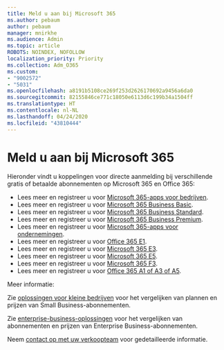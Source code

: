 ```yaml
---
title: Meld u aan bij Microsoft 365
ms.author: pebaum
author: pebaum
manager: mnirkhe
ms.audience: Admin
ms.topic: article
ROBOTS: NOINDEX, NOFOLLOW
localization_priority: Priority
ms.collection: Adm_O365
ms.custom:
- "9002572"
- "5031"
ms.openlocfilehash: a8191b5108ce269f253d2626170692a9456a6da0
ms.sourcegitcommit: 82155846ce771c18050e6113d6c199b34a1504ff
ms.translationtype: HT
ms.contentlocale: nl-NL
ms.lasthandoff: 04/24/2020
ms.locfileid: "43810444"
---
```

# <a name="sign-up-for-microsoft-365"></a>Meld u aan bij Microsoft 365

Hieronder vindt u koppelingen voor directe aanmelding bij verschillende gratis of betaalde abonnementen op Microsoft 365 en Office 365:

- Lees meer en registreer u voor [Microsoft 365-apps voor bedrijven](https://products.office.com/business/office-365-business?activetab=pivot%3aoverviewtab).
- Lees meer en registreer u voor [Microsoft 365 Business Basic](https://products.office.com/business/office-365-business-essentials?activetab=pivot%3aoverviewtab).
- Lees meer en registreer u voor [Microsoft 365 Business Standard](https://products.office.com/business/office-365-business-premium?activetab=pivot%3aoverviewtab).
- Lees meer en registreer u voor [Microsoft 365 Business Premium](https://www.microsoft.com/microsoft-365/business/microsoft-365-business?activetab=pivot%3aoverviewtab).
- Lees meer en registreer u voor [Microsoft 365-apps voor ondernemingen](https://products.office.com/business/office-365-proplus-product?activetab=pivot%3aoverviewtab).
- Lees meer en registreer u voor [Office 365 E1](https://www.microsoft.com/microsoft-365/business/office-365-enterprise-e1-business-software?activetab=pivot:overviewtab).
- Lees meer en registreer u voor [Microsoft 365 E3](https://www.microsoft.com/microsoft-365/enterprise-e3-business-software).
- Lees meer en registreer u voor [Microsoft 365 E5](https://www.microsoft.com/microsoft-365/enterprise-e5-business-software?activetab=pivot%3aoverviewtab).
- Lees meer en registreer u voor [Microsoft 365 F3](https://www.microsoft.com/microsoft-365/microsoft-365-enterprise-f3?activetab=pivot%3aoverviewtab).
- Lees meer en registreer u voor [Office 365 A1 of A3 of A5](https://www.microsoft.com/microsoft-365/academic/compare-office-365-education-plans?activetab=tab:primaryr1).

Meer informatie:

Zie [oplossingen voor kleine bedrijven](https://products.office.com/business/small-business-solutions#office-ContentAreaHeadingTemplate-1cuvapm) voor het vergelijken van plannen en prijzen van Small Business-abonnementen.

Zie [enterprise-business-oplossingen](https://www.microsoft.com/microsoft-365/business/compare-more-office-365-for-business-plans) voor het vergelijken van abonnementen en prijzen van Enterprise Business-abonnementen.

Neem [contact op met uw verkoopteam](https://go.microsoft.com/fwlink/?linkid=2127718) voor gedetailleerde informatie.
